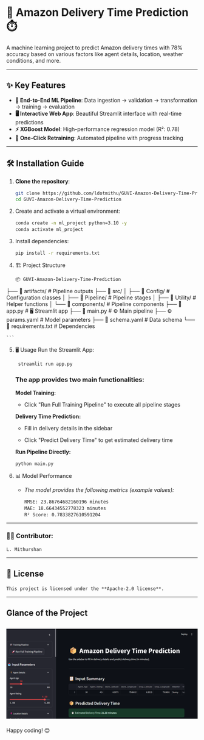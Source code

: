 # 🚚 Amazon Delivery Time Prediction ⏱️

A machine learning project to predict Amazon delivery times with 78% accuracy based on various factors like agent details, location, weather conditions, and more.

---

## ✨ Key Features

- **🔁 End-to-End ML Pipeline**: Data ingestion → validation → transformation → training → evaluation
- **🖥️ Interactive Web App**: Beautiful Streamlit interface with real-time predictions
- **⚡ XGBoost Model**: High-performance regression model (R²: 0.78)
- **🔄 One-Click Retraining**: Automated pipeline with progress tracking

---

## 🛠️ Installation Guide

1. **Clone the repository**:
   ```bash
   git clone https://github.com/ldotmithu/GUVI-Amazon-Delivery-Time-Prediction.git
   cd GUVI-Amazon-Delivery-Time-Prediction

2. Create and activate a virtual environment:
   ```bash 
   conda create -n ml_project python=3.10 -y  
   conda activate ml_project
   ```
3. Install dependencies:
   ```bash 
   pip install -r requirements.txt
   ``` 
4. 🏗️ Project Structure

    ```bash
    📦 GUVI-Amazon-Delivery-Time-Prediction
├── 📂 artifacts/               # Pipeline outputs
├── 📂 src/
│   ├── 📂 Config/              # Configuration classes
│   ├── 📂 Pipeline/            # Pipeline stages
│   ├── 📂 Utility/             # Helper functions
│   └── 📂 components/          # Pipeline components
├── 📜 app.py                   # 🖥️ Streamlit app
├── 📜 main.py                  # ⚙️ Main pipeline
├── ⚙️ params.yaml              # Model parameters
├── 📐 schema.yaml              # Data schema
└── 📝 requirements.txt         # Dependencies

    ```  

5. 🖥️ Usage
   Run the Streamlit App:
   ```bash
    streamlit run app.py
   ```    
   ### The app provides two main functionalities:

    **Model Training:**
    - Click "Run Full Training Pipeline" to execute all pipeline stages

    **Delivery Time Prediction:**

    - Fill in delivery details in the sidebar

    - Click "Predict Delivery Time" to get estimated delivery time

    **Run Pipeline Directly:**
    ```bash
    python main.py
    ```
6. 📊 Model Performance
    - *The model provides the following metrics (example values):*
        ```bash 
        RMSE: 23.86764682160196 minutes
        MAE: 18.66434552778323 minutes
        R² Score: 0.7833827610591204

        ```  
---        
### 👨‍💻 Contributor: 

    L. Mithurshan 
---

## 📜 License
    This project is licensed under the **Apache-2.0 license**.
---

## **Glance of the Project**

![image](https://github.com/ldotmithu/Dataset/blob/main/Screenshot%202025-05-03%20180829.png)
---

Happy coding! 😊        

  
